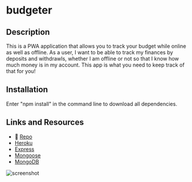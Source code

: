 # budgeter

## Description

This is a PWA application that allows you to track your budget while online as well as offline.  As a user, I want to be able to track my finances by deposits and withdrawls, whether I am offline or not so that I know how much money is in my account.  This app is what you need to keep track of that for you!

## Installation

Enter "npm install" in the command line to download all dependencies.

## Links and Resources

* 💾 [Repo](https://github.com/BMArsenault/budgeter)
* [Heroku](https://glacial-depths-25191.herokuapp.com)
* [Express](https://www.npmjs.com/package/express)
* [Mongoose](https://www.mongoosejs.com/docs/guide.html)
* [MongoDB](https://www.mongodb.com)

![screenshot](https://user-images.githubusercontent.com/89749979/153800253-86506f3e-58d8-404a-a355-4ad7e9d1c8c2.png)
